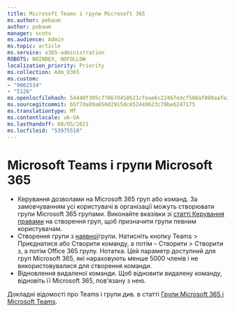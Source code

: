 ```yaml
---
title: Microsoft Teams і групи Microsoft 365
ms.author: pebaum
author: pebaum
manager: scotv
ms.audience: Admin
ms.topic: article
ms.service: o365-administration
ROBOTS: NOINDEX, NOFOLLOW
localization_priority: Priority
ms.collection: Adm_O365
ms.custom:
- "9002534"
- "5126"
ms.openlocfilehash: 54440f395c77867d458621cfeae6c2246fedcf508af089aafe2a78b63fe8a5b9
ms.sourcegitcommit: b5f7da89a650d2915dc652449623c78be6247175
ms.translationtype: MT
ms.contentlocale: uk-UA
ms.lasthandoff: 08/05/2021
ms.locfileid: "53975518"
---
```

# <a name="microsoft-teams-and-microsoft-365-groups"></a>Microsoft Teams і групи Microsoft 365

- Керування дозволами на Microsoft 365 груп або команд. За замовчуванням усі користувачі в організації можуть створювати групи Microsoft 365 групами. Виконайте вказівки зі [статті Керування правами](https://support.office.com/article/4c46c8cb-17d0-44b5-9776-005fced8e618) на створення груп, щоб призначити групи певним користувачам.
- Створення групи з [наявної](https://support.microsoft.com/office/24ec428e-40d7-4a1a-ab87-29be7d145865)групи. Натисніть кнопку Teams > Приєднатися або Створити команду, а потім – Створити > Створити з, а потім Office 365 групу. Нотатка. Цей параметр доступний для груп Microsoft 365, які нараховують менше 5000 членів і не використовувалися для створення команди.
- Відновлення видаленої команди. [](https://docs.microsoft.com/microsoftteams/archive-or-delete-a-team#restore-a-deleted-team) Щоб відновити видалену команду, відновіть її Microsoft 365, пов'язану з нею.

Докладні відомості про Teams і групи див. в статті [Групи Microsoft 365 і Microsoft Teams](https://docs.microsoft.com/microsoftteams/office-365-groups).
